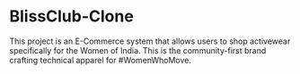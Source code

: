 # BlissClub-Clone
This project is an E-Commerce system that allows users to shop activewear specifically for the Women of India. This is the community-first brand crafting technical apparel for #WomenWhoMove.
